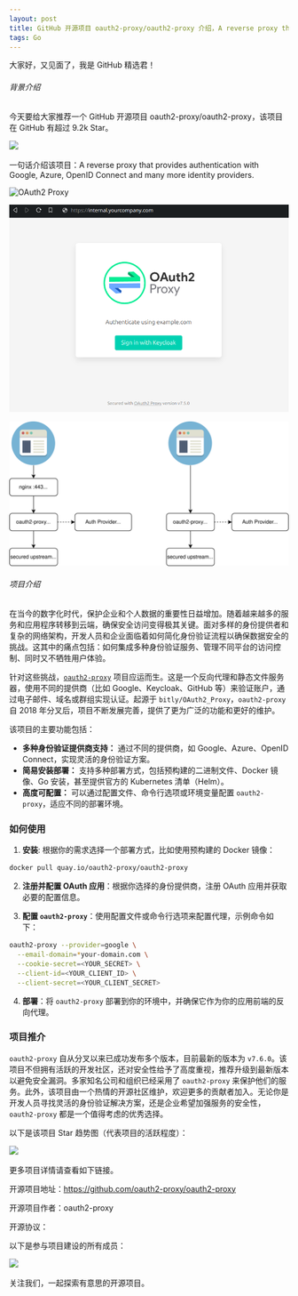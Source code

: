 ```yaml
---
layout: post
title: GitHub 开源项目 oauth2-proxy/oauth2-proxy 介绍，A reverse proxy that provides authentication with Google, Azure, OpenID Connect and many more identity providers.
tags: Go
---
```


大家好，又见面了，我是 GitHub 精选君！

###### 背景介绍

今天要给大家推荐一个 GitHub 开源项目 oauth2-proxy/oauth2-proxy，该项目在 GitHub 有超过 9.2k Star。

![](https://stats.deeptrain.net/repo/oauth2-proxy/oauth2-proxy/?theme=light)

一句话介绍该项目：A reverse proxy that provides authentication with Google, Azure, OpenID Connect and many more identity providers.




![OAuth2 Proxy](https://raw.githubusercontent.com/oauth2-proxy/oauth2-proxy/master/docs/static/img/logos/OAuth2_Proxy_horizontal.svg)

![Sign In Page](https://raw.githubusercontent.com/oauth2-proxy/oauth2-proxy/master/docs/static/img/sign-in-page.png)

![OAuth2 Proxy Architecture](https://raw.githubusercontent.com/oauth2-proxy/oauth2-proxy/master/docs/static/img/architecture.svg)


###### 项目介绍

在当今的数字化时代，保护企业和个人数据的重要性日益增加。随着越来越多的服务和应用程序转移到云端，确保安全访问变得极其关键。面对多样的身份提供者和复杂的网络架构，开发人员和企业面临着如何简化身份验证流程以确保数据安全的挑战。这其中的痛点包括：如何集成多种身份验证服务、管理不同平台的访问控制、同时又不牺牲用户体验。

针对这些挑战，[`oauth2-proxy`](https://github.com/oauth2-proxy/oauth2-proxy) 项目应运而生。这是一个反向代理和静态文件服务器，使用不同的提供商（比如 Google、Keycloak、GitHub 等）来验证账户，通过电子邮件、域名或群组实现认证。起源于 `bitly/OAuth2_Proxy`，`oauth2-proxy` 自 2018 年分叉后，项目不断发展完善，提供了更为广泛的功能和更好的维护。

该项目的主要功能包括：
- **多种身份验证提供商支持：** 通过不同的提供商，如 Google、Azure、OpenID Connect，实现灵活的身份验证方案。
- **简易安装部署：** 支持多种部署方式，包括预构建的二进制文件、Docker 镜像、Go 安装，甚至提供官方的 Kubernetes 清单（Helm）。
- **高度可配置：** 可以通过配置文件、命令行选项或环境变量配置 `oauth2-proxy`，适应不同的部署环境。

### 如何使用

1. **安装**: 根据你的需求选择一个部署方式，比如使用预构建的 Docker 镜像：

```bash
docker pull quay.io/oauth2-proxy/oauth2-proxy
```

2. **注册并配置 OAuth 应用**：根据你选择的身份提供商，注册 OAuth 应用并获取必要的配置信息。

3. **配置 `oauth2-proxy`**：使用配置文件或命令行选项来配置代理，示例命令如下：

```bash
oauth2-proxy --provider=google \
  --email-domain=*your-domain.com \
  --cookie-secret=<YOUR_SECRET> \
  --client-id=<YOUR_CLIENT_ID> \
  --client-secret=<YOUR_CLIENT_SECRET>
```

4. **部署**：将 `oauth2-proxy` 部署到你的环境中，并确保它作为你的应用前端的反向代理。

### 项目推介

`oauth2-proxy` 自从分叉以来已成功发布多个版本，目前最新的版本为 `v7.6.0`。该项目不但拥有活跃的开发社区，还对安全性给予了高度重视，推荐升级到最新版本以避免安全漏洞。多家知名公司和组织已经采用了 `oauth2-proxy` 来保护他们的服务。此外，该项目由一个热情的开源社区维护，欢迎更多的贡献者加入。无论你是开发人员寻找灵活的身份验证解决方案，还是企业希望加强服务的安全性，`oauth2-proxy` 都是一个值得考虑的优秀选择。

以下是该项目 Star 趋势图（代表项目的活跃程度）：

![](https://api.star-history.com/svg?repos=oauth2-proxy/oauth2-proxy&type=Timeline)

更多项目详情请查看如下链接。

开源项目地址：https://github.com/oauth2-proxy/oauth2-proxy 

开源项目作者：oauth2-proxy

开源协议：

以下是参与项目建设的所有成员：

![](https://contrib.rocks/image?repo=oauth2-proxy/oauth2-proxy)

关注我们，一起探索有意思的开源项目。

